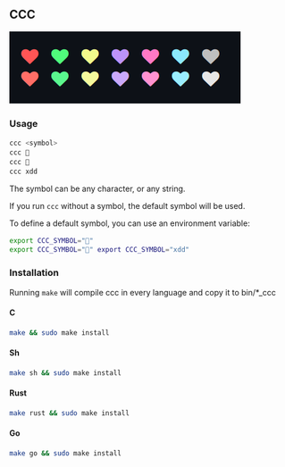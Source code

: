 ## CCC

![](./palette.png)

### Usage

```zsh
ccc <symbol>
ccc 🤠
ccc 
ccc xdd
```

The symbol can be any character, or any string.

If you run `ccc` without a symbol, the default symbol will be used.

To define a default symbol, you can use an environment variable:

```zsh
export CCC_SYMBOL="🤠"
export CCC_SYMBOL="" export CCC_SYMBOL="xdd"
```

### Installation

Running `make` will compile ccc in every language and copy it to bin/*_ccc


#### C
```zsh
make && sudo make install
```

#### Sh
```zsh
make sh && sudo make install
```

#### Rust
```zsh
make rust && sudo make install
```
#### Go
```zsh
make go && sudo make install
```
